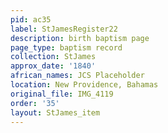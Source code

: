 ```yaml
---
pid: ac35
label: StJamesRegister22
description: birth baptism page
page_type: baptism record
collection: StJames
approx_date: '1840'
african_names: JCS Placeholder
location: New Providence, Bahamas
original_file: IMG_4119
order: '35'
layout: StJames_item
---
```

